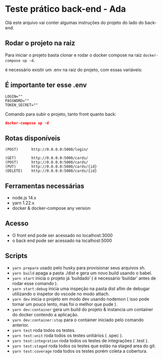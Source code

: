 # Teste prático back-end - Ada

Olá este arquivo vai conter algumas instruções do projeto do lado do back-end.

## Rodar o projeto na raiz

Para iniciar o projeto basta clonar e rodar o docker compose na raiz `docker-compose up -d`.

é necessário existir um .env na raiz do projeto, com essas variáveis:

## É importante ter esse .env


```
LOGIN=""
PASSWORD=""
TOKEN_SECRET=""
```

Comando para subir o projeto, tanto front quanto back:

```json
docker-compose up -d
```

## Rotas disponíveis

```
(POST)      http://0.0.0.0:5000/login/

(GET)       http://0.0.0.0:5000/cards/
(POST)      http://0.0.0.0:5000/cards/
(PUT)       http://0.0.0.0:5000/cards/{id}
(DELETE)    http://0.0.0.0:5000/cards/{id}

```

## Ferramentas necessárias

- node.js 14.x
- yarn 1.22.x
- docker & docker-compose any version

## Acesso
- O front end pode ser acessado no localhost:3000
- o back end pode ser acessado na localhost:5000

## Scripts

- `yarn prepare` usado pelo husky para provisionar seus arquivos sh.
- `yarn build` apaga a pasta ./dist e gera um novo build usando o babel.
- `yarn start` inicia o projeto já ‘buildado’ ( é necessário ‘buildar’ antes de rodar esse comando ).
- `yarn start:debug` inicia uma inspeção na pasta dist afim de debugar utilizando o inspetor do vscode no modo attach.
- `yarn dev` inicia o projeto em modo dev usando nodemon ( isso pode tornar um pouco lento, mas foi o melhor que pude ).
- `yarn dev:container` gera um build do projeto & instancia um container do docker contendo a aplicação.
- `yarn dev:container:stop` para o container iniciado pelo comando anterior.
- `yarn test` roda todos os testes.
- `yarn test:unit` roda todos os testes unitários ( .spec ).
- `yarn test:integration` roda todos os testes de integrações ( .test ).
- `yarn test:staged` roda todos os testes que estão na staged area do git.
- `yarn test:coverage` roda todos os testes porém coleta a cobertura.
